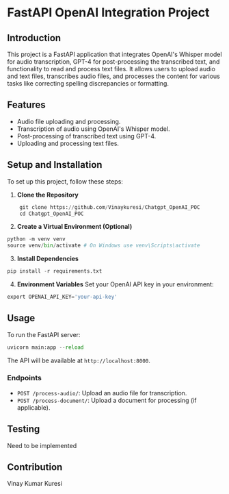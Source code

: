 # FastAPI OpenAI Integration Project

## Introduction
This project is a FastAPI application that integrates OpenAI's Whisper model for audio transcription, GPT-4 for post-processing the transcribed text, and functionality to read and process text files. It allows users to upload audio and text files, transcribes audio files, and processes the content for various tasks like correcting spelling discrepancies or formatting.

## Features
- Audio file uploading and processing.
- Transcription of audio using OpenAI's Whisper model.
- Post-processing of transcribed text using GPT-4.
- Uploading and processing text files.

## Setup and Installation
To set up this project, follow these steps:

1. **Clone the Repository**
```python
    git clone https://github.com/Vinaykuresi/Chatgpt_OpenAI_POC
    cd Chatgpt_OpenAI_POC
```

2. **Create a Virtual Environment (Optional)**
```python
python -m venv venv
source venv/bin/activate # On Windows use venv\Scripts\activate
```

3. **Install Dependencies**
```python
pip install -r requirements.txt
```

4. **Environment Variables**
Set your OpenAI API key in your environment:
```python
export OPENAI_API_KEY='your-api-key'
```

## Usage
To run the FastAPI server:
```python
uvicorn main:app --reload
```

The API will be available at `http://localhost:8000`.

### Endpoints
- `POST /process-audio/`: Upload an audio file for transcription.
- `POST /process-document/`: Upload a document for processing (if applicable).

## Testing
Need to be implemented

## Contribution
Vinay Kumar Kuresi

